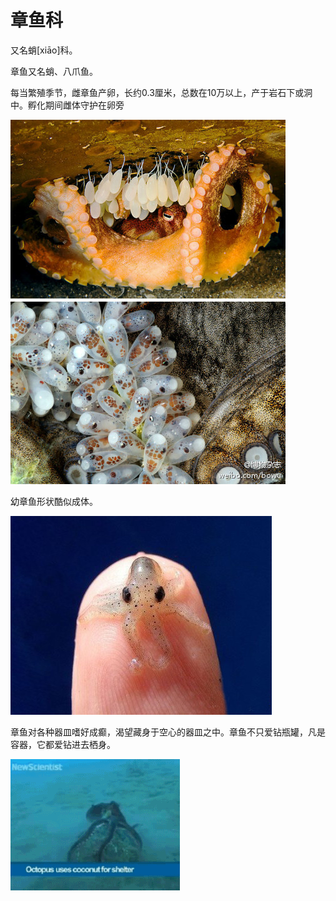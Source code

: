 # 章鱼科

又名蛸[xiāo]科。

章鱼又名蛸、八爪鱼。

每当繁殖季节，雌章鱼产卵，长约0.3厘米，总数在10万以上，产于岩石下或洞中。孵化期间雌体守护在卵旁

![](01.jpg)

幼章鱼形状酷似成体。

![](02.jpg)

章鱼对各种器皿嗜好成癫，渴望藏身于空心的器皿之中。章鱼不只爱钻瓶罐，凡是容器，它都爱钻进去栖身。

![](01.gif)

